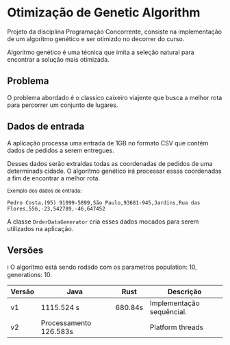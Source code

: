 # Otimização de Genetic Algorithm
Projeto da disciplina Programação Concorrente, consiste na implementação de um  algoritmo genético e ser otimizdo no decorrer do curso.

Algoritmo genético é uma técnica que imita a seleção natural para encontrar a solução mais otimizada.

## Problema
O problema abordado é o classico caixeiro viajente que busca a melhor rota para percorrer um conjunto de lugares.

## Dados de entrada
A aplicação processa uma entrada de 1GB no formato CSV que contém dados de pedidos a serem entregues.

Desses dados serão extraídas todas as coordenadas de pedidos de uma determinada cidade. O algoritmo genético irá processar essas coordenadas a fim de encontrar a melhor rota.

<small>Exemplo dos dados de entrada:</small>
```csv
Pedro Costa,(95) 91099-5899,São Paulo,93681-945,Jardins,Rua das Flores,556,-23,542789,-46,647452
```

A classe `OrderDataGenerator` cria esses dados mocados para serem utilizados na aplicação.

## Versões

ℹ️ O algoritmo está sendo rodado com os parametros population: 10, generations: 10.

| Versão | Java                   | Rust     | Descrição                 |
|--------|------------------------|----------|---------------------------|
| v1     | 1115.524 s             | 680.84s  | Implementação sequêncial. |
| v2     | Processamento 126.583s |          | Platform threads          |